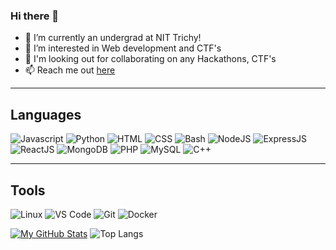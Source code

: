 ### Hi there 🤙

<!--
**kaarthik21/kaarthik21** is a ✨ _special_ ✨ repository because its `README.md` (this file) appears on your GitHub profile.

Here are some ideas to get you started:
-->
- 🔭 I’m currently an undergrad at NIT Trichy!
- 🌱 I’m interested in Web development  and CTF's
- 👯 I'm looking out for collaborating on any Hackathons, CTF's
- 📫 Reach me out <a href="https://kaarthik21.github.io/html/index.html">here</a>

<hr></hr>
<h2 align="left">Languages</h2>

![Javascript](https://img.shields.io/badge/javascript%20-%23121011.svg?&style=for-the-badge&logo=javascript&ogoColor=white)
![Python](https://img.shields.io/badge/python%20-%23E34F26.svg?&style=for-the-badge&logo=python&ogoColor=white)
![HTML](https://img.shields.io/badge/html%20-%23E34F26.svg?&style=for-the-badge&logo=html5&logoColor=white)
![CSS](https://img.shields.io/badge/css%20-%231572B6.svg?&style=for-the-badge&logo=css3&logoColor=white)
![Bash](https://img.shields.io/badge/shell_script%20-%23121011.svg?&style=for-the-badge&logo=gnu-bash&logoColor=white)
![NodeJS](https://img.shields.io/badge/nodejs%20-%ffb400.svg?&style=for-the-badge&logo=nodeJs&logoColor=white)
![ExpressJS](https://img.shields.io/badge/expressjs%20-%23FF6F00.svg?&style=for-the-badge&logo=express&logoColor=white)
![ReactJS](https://img.shields.io/badge/reactjs%20-%2300599C.svg?&style=for-the-badge&logo=react&logoColor=white)
![MongoDB](https://img.shields.io/badge/mongodb%20-%2320232a.svg?&style=for-the-badge&logo=mongodb&logoColor=white)
![PHP](https://img.shields.io/badge/php-%23777BB4.svg?&style=for-the-badge&logo=php&logoColor=white)
![MySQL](https://img.shields.io/badge/mysql%20-%2300599C.svg?&style=for-the-badge&logo=mysql&logoColor=white)
![C++](https://img.shields.io/badge/c++%20-%23777BB4.svg?&style=for-the-badge&logo=c%2B%2B&ogoColor=white)

<hr></hr>
<h2 align="left">Tools</h2>    

![Linux](https://img.shields.io/badge/linux%20-%231572B6.svg?&style=for-the-badge&logo=linux&logoColor=white)
![VS Code](https://img.shields.io/badge/vscode%20-%23121011.svg?&style=for-the-badge&logo=vscode&logoColor=white)
![Git](https://img.shields.io/badge/git%20-%23E34F26.svg?&style=for-the-badge&logo=git&logoColor=white)
![Docker](https://img.shields.io/badge/docker%20-%230db7ed.svg?&style=for-the-badge&logo=docker&logoColor=white)

    
[![My GitHub Stats](https://github-readme-stats.vercel.app/api/?username=kaarthik21&count_private=true&theme=tokyonight&showicons=true)]()
![Top Langs](https://github-readme-stats.vercel.app/api/top-langs/?username=kaarthik21&theme=tokyonight)

